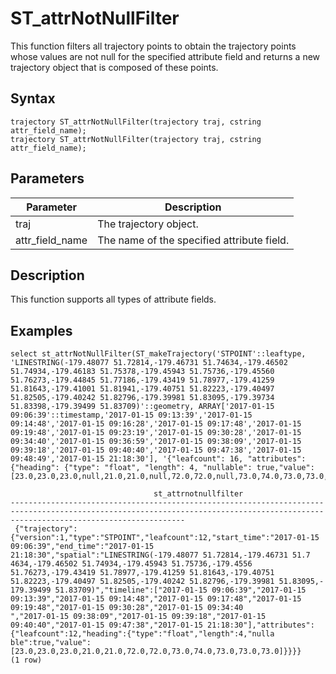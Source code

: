 # ST\_attrNotNullFilter

This function filters all trajectory points to obtain the trajectory points whose values are not null for the specified attribute field and returns a new trajectory object that is composed of these points.

## Syntax

```
trajectory ST_attrNotNullFilter(trajectory traj, cstring attr_field_name);
trajectory ST_attrNotNullFilter(trajectory traj, cstring attr_field_name);
```

## Parameters

|Parameter|Description|
|---------|-----------|
|traj|The trajectory object.|
|attr\_field\_name|The name of the specified attribute field.|

## Description

This function supports all types of attribute fields.

## Examples

```
select st_attrNotNullFilter(ST_makeTrajectory('STPOINT'::leaftype, 'LINESTRING(-179.48077 51.72814,-179.46731 51.74634,-179.46502 51.74934,-179.46183 51.75378,-179.45943 51.75736,-179.45560 51.76273,-179.44845 51.77186,-179.43419 51.78977,-179.41259 51.81643,-179.41001 51.81941,-179.40751 51.82223,-179.40497 51.82505,-179.40242 51.82796,-179.39981 51.83095,-179.39734 51.83398,-179.39499 51.83709)'::geometry, ARRAY['2017-01-15 09:06:39'::timestamp,'2017-01-15 09:13:39','2017-01-15 09:14:48','2017-01-15 09:16:28','2017-01-15 09:17:48','2017-01-15 09:19:48','2017-01-15 09:23:19','2017-01-15 09:30:28','2017-01-15 09:34:40','2017-01-15 09:36:59','2017-01-15 09:38:09','2017-01-15 09:39:18','2017-01-15 09:40:40','2017-01-15 09:47:38','2017-01-15 09:48:49','2017-01-15 21:18:30'], '{"leafcount": 16, "attributes": {"heading": {"type": "float", "length": 4, "nullable": true,"value": [23.0,23.0,23.0,null,21.0,21.0,null,72.0,72.0,null,73.0,74.0,73.0,73.0,null,73.0]}}}'),'heading');
                                                                                                                                                                                  
                                st_attrnotnullfilter                                                                                                                                                                                                           
-----------------------------------------------------------------------------------------------------------------------------------------------------------------------------------
 {"trajectory":{"version":1,"type":"STPOINT","leafcount":12,"start_time":"2017-01-15 09:06:39","end_time":"2017-01-15 21:18:30","spatial":"LINESTRING(-179.48077 51.72814,-179.46731 51.7
4634,-179.46502 51.74934,-179.45943 51.75736,-179.4556 51.76273,-179.43419 51.78977,-179.41259 51.81643,-179.40751 51.82223,-179.40497 51.82505,-179.40242 51.82796,-179.39981 51.83095,-
179.39499 51.83709)","timeline":["2017-01-15 09:06:39","2017-01-15 09:13:39","2017-01-15 09:14:48","2017-01-15 09:17:48","2017-01-15 09:19:48","2017-01-15 09:30:28","2017-01-15 09:34:40
","2017-01-15 09:38:09","2017-01-15 09:39:18","2017-01-15 09:40:40","2017-01-15 09:47:38","2017-01-15 21:18:30"],"attributes":{"leafcount":12,"heading":{"type":"float","length":4,"nulla
ble":true,"value":[23.0,23.0,23.0,21.0,21.0,72.0,72.0,73.0,74.0,73.0,73.0,73.0]}}}}
(1 row)
```

